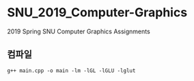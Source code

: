 # SNU_2019_Computer-Graphics
2019 Spring SNU Computer Graphics Assignments

## 컴파일

`g++ main.cpp -o main -lm -lGL -lGLU -lglut`

